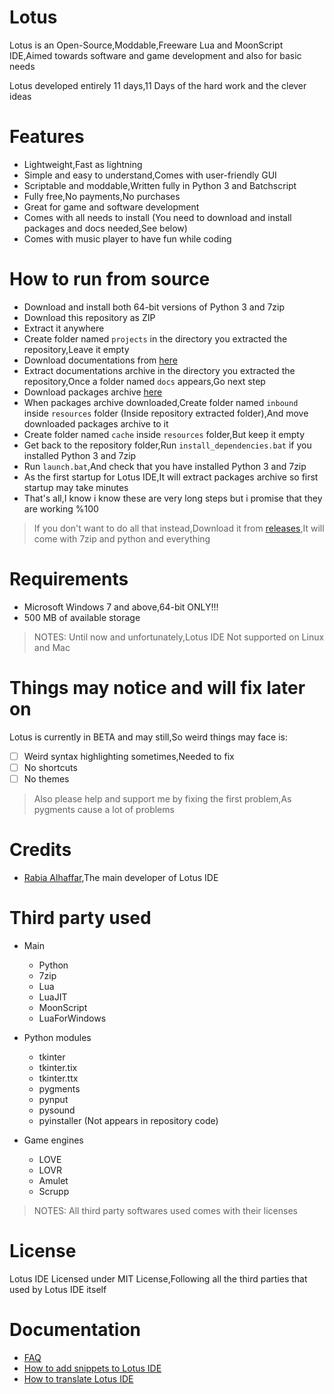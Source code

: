 # Lotus
Lotus is an Open-Source,Moddable,Freeware Lua and MoonScript IDE,Aimed towards software and game development and also for basic needs

Lotus developed entirely 11 days,11 Days of the hard work and the clever ideas

# Features
- Lightweight,Fast as lightning
- Simple and easy to understand,Comes with user-friendly GUI
- Scriptable and moddable,Written fully in Python 3 and Batchscript 
- Fully free,No payments,No purchases
- Great for game and software development
- Comes with all needs to install (You need to download and install packages and docs needed,See below)
- Comes with music player to have fun while coding

# How to run from source
- Download and install both 64-bit versions of Python 3 and 7zip
- Download this repository as ZIP
- Extract it anywhere
- Create folder named `projects` in the directory you extracted the repository,Leave it empty
- Download documentations from [here](https://drive.google.com/uc?export=download&id=172GwQz75SoVWHgGxI8F00T-jj6tpioiR)
- Extract documentations archive in the directory you extracted the repository,Once a folder named `docs` appears,Go next step
- Download packages archive [here](https://drive.google.com/uc?export=download&id=1dIUchwWa85p49pTk_IvsgbU1sXJ8RgAI)
- When packages archive downloaded,Create folder named `inbound` inside `resources` folder (Inside repository extracted folder),And move downloaded packages archive to it
- Create folder named `cache` inside `resources` folder,But keep it empty
- Get back to the repository folder,Run `install_dependencies.bat` if you installed Python 3 and 7zip
- Run `launch.bat`,And check that you have installed Python 3 and 7zip
- As the first startup for Lotus IDE,It will extract packages archive so first startup may take minutes
- That's all,I know i know these are very long steps but i promise that they are working %100

> If you don't want to do all that instead,Download it from [releases](https://github.com/Rabios/Lotus/releases),It will come with 7zip and python and everything

# Requirements
- Microsoft Windows 7 and above,64-bit ONLY!!!
- 500 MB of available storage

> NOTES: Until now and unfortunately,Lotus IDE Not supported on Linux and Mac

# Things may notice and will fix later on
Lotus is currently in BETA and may still,So weird things may face is:
- [ ] Weird syntax highlighting sometimes,Needed to fix
- [ ] No shortcuts
- [ ] No themes

> Also please help and support me by fixing the first problem,As pygments cause a lot of problems

# Credits
- [Rabia Alhaffar](https://github.com/Rabios),The main developer of Lotus IDE

# Third party used
- Main
  - Python
  - 7zip
  - Lua
  - LuaJIT
  - MoonScript
  - LuaForWindows
 
- Python modules
  - tkinter
  - tkinter.tix
  - tkinter.ttx
  - pygments
  - pynput
  - pysound
  - pyinstaller (Not appears in repository code)
 
- Game engines
  - LOVE
  - LOVR
  - Amulet
  - Scrupp
 
> NOTES: All third party softwares used comes with their licenses

# License
Lotus IDE Licensed under MIT License,Following all the third parties that used by Lotus IDE itself

# Documentation
- [FAQ](https://github.com/Rabios/Lotus/blob/master/FAQ.md)
- [How to add snippets to Lotus IDE](https://github.com/Rabios/Lotus/blob/master/Snippets.md)
- [How to translate Lotus IDE](https://github.com/Rabios/Lotus/blob/master/Translate.md)

